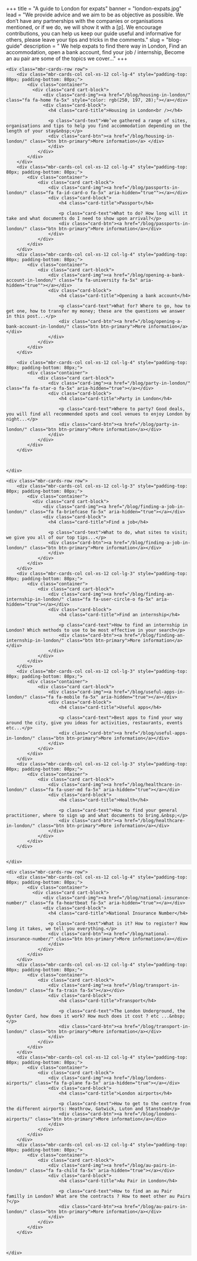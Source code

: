 ﻿+++
title = "A guide to London for expats"
banner = "london-expats.jpg"
lead = "We provide advice and we aim to be as objective as possible. We don’t have any partnerships with the companies or organisations mentioned, or if we do, we will show it with a [p]. We encourage contributions, you can help us keep our guide useful and informative for others, please leave your tips and tricks in the comments."
slug = "blog-guide"
description = " We help expats to find there way in London, Find an accommodation, open a bank account, find your job / internship, Become an au pair are some of the topics we cover..."
+++

<section class="mbr-cards mbr-section mbr-section-nopadding" id="features6-21" style="background-color: rgb(239, 239, 239);">



    <div class="mbr-cards-row row">
        <div class="mbr-cards-col col-xs-12 col-lg-4" style="padding-top: 80px; padding-bottom: 80px;">
            <div class="container">
              <div class="card cart-block">
                  <div class="card-img"><a href="/blog/housing-in-london/" class="fa fa-home fa-5x" style="color: rgb(250, 197, 28);"></a></div>
                  <div class="card-block">
                    <h4 class="card-title">Housing in London<br /></h4>

                    <p class="card-text">We’ve gathered a range of sites, organisations and tips to help you find accommodation depending on the length of your stay&nbsp;</p>
                    <div class="card-btn"><a href="/blog/housing-in-london/" class="btn btn-primary">More information</a> </div>
                    </div>
                </div>
            </div>
        </div>
        <div class="mbr-cards-col col-xs-12 col-lg-4" style="padding-top: 80px; padding-bottom: 80px;">
            <div class="container">
                <div class="card cart-block">
                    <div class="card-img"><a href="/blog/passports-in-london/" class="fa fa-id-card-o fa-5x" aria-hidden="true""></a></div>
                    <div class="card-block">
                        <h4 class="card-title">Passport</h4>

                        <p class="card-text">What to do? How long will it take and what documents do I need to show upon arrival?</p>
                        <div class="card-btn"><a href="/blog/passports-in-london/" class="btn btn-primary">More information</a></div>
                    </div>
                </div>
            </div>
        </div>
        <div class="mbr-cards-col col-xs-12 col-lg-4" style="padding-top: 80px; padding-bottom: 80px;">
            <div class="container">
                <div class="card cart-block">
                    <div class="card-img"><a href="/blog/opening-a-bank-account-in-london/" class="fa fa-university fa-5x" aria-hidden="true""></a></div>
                    <div class="card-block">
                        <h4 class="card-title">Opening a bank account</h4>

                        <p class="card-text">What for? Where to go, how to get one, how to transfer my money; these are the questions we answer in this post...</p>
                        <div class="card-btn"><a href="/blog/opening-a-bank-account-in-london/" class="btn btn-primary">More information</a></div>
                    </div>
                </div>
            </div>
        </div>

        <div class="mbr-cards-col col-xs-12 col-lg-4" style="padding-top: 80px; padding-bottom: 80px;">
            <div class="container">
                <div class="card cart-block">
                    <div class="card-img"><a href="/blog/party-in-london/" class="fa fa-star-o fa-5x" aria-hidden="true"></a></div>
                    <div class="card-block">
                        <h4 class="card-title">Party in London</h4>

                        <p class="card-text">Where to party? Good deals, you will find all recommended spots and cool venues to enjoy London by night...</p>
                        <div class="card-btn"><a href="/blog/party-in-london/" class="btn btn-primary">More information</a></div>
                    </div>
                </div>
            </div>
        </div>



    </div>
</section>

<section class="mbr-cards mbr-section mbr-section-nopadding" id="features6-22" style="background-color: rgb(239, 239, 239);">



    <div class="mbr-cards-row row">
        <div class="mbr-cards-col col-xs-12 col-lg-3" style="padding-top: 80px; padding-bottom: 80px;">
            <div class="container">
              <div class="card cart-block">
                  <div class="card-img"><a href="/blog/finding-a-job-in-london/" class="fa fa-briefcase fa-5x" aria-hidden="true"></a></div>
                  <div class="card-block">
                    <h4 class="card-title">Find a job</h4>

                    <p class="card-text">What to do, what sites to visit; we give you all of our top tips...</p>
                    <div class="card-btn"><a href="/blog/finding-a-job-in-london/" class="btn btn-primary">More information</a></div>
                    </div>
                </div>
            </div>
        </div>
        <div class="mbr-cards-col col-xs-12 col-lg-3" style="padding-top: 80px; padding-bottom: 80px;">
            <div class="container">
                <div class="card cart-block">
                    <div class="card-img"><a href="/blog/finding-an-internship-in-london/" class="fa fa-user-circle-o fa-5x" aria-hidden="true"></a></div>
                    <div class="card-block">
                        <h4 class="card-title">Find an internship</h4>

                        <p class="card-text">How to find an internship in London? Which methods to use to be most effective in your search</p>
                        <div class="card-btn"><a href="/blog/finding-an-internship-in-london/" class="btn btn-primary">More information</a></div>
                    </div>
                </div>
            </div>
        </div>
        <div class="mbr-cards-col col-xs-12 col-lg-3" style="padding-top: 80px; padding-bottom: 80px;">
            <div class="container">
                <div class="card cart-block">
                    <div class="card-img"><a href="/blog/useful-apps-in-london/" class="fa fa-mobile fa-5x" aria-hidden="true"></a></div>
                    <div class="card-block">
                        <h4 class="card-title">Useful apps</h4>

                        <p class="card-text">Best apps to find your way around the city, give you ideas for activities, restaurants, events etc...</p>
                        <div class="card-btn"><a href="/blog/useful-apps-in-london/" class="btn btn-primary">More information</a></div>
                    </div>
                </div>
            </div>
        </div>
        <div class="mbr-cards-col col-xs-12 col-lg-3" style="padding-top: 80px; padding-bottom: 80px;">
            <div class="container">
                <div class="card cart-block">
                    <div class="card-img"><a href="/blog/healthcare-in-london/" class="fa fa-user-md fa-5x" aria-hidden="true"></a></div>
                    <div class="card-block">
                        <h4 class="card-title">Health</h4>

                        <p class="card-text">How to find your general practitioner, where to sign up and what documents to bring.&nbsp;</p>
                        <div class="card-btn"><a href="/blog/healthcare-in-london/" class="btn btn-primary">More information</a></div>
                    </div>
                </div>
            </div>
        </div>


    </div>
</section>

<section class="mbr-cards mbr-section mbr-section-nopadding" id="features6-2n" style="background-color: rgb(239, 239, 239);">



    <div class="mbr-cards-row row">
        <div class="mbr-cards-col col-xs-12 col-lg-4" style="padding-top: 80px; padding-bottom: 80px;">
            <div class="container">
              <div class="card cart-block">
                  <div class="card-img"><a href="/blog/national-insurance-number/" class="fa fa-heartbeat fa-5x" aria-hidden="true"></a></div>
                  <div class="card-block">
                    <h4 class="card-title">National Insurance Number</h4>

                    <p class="card-text">What is it? How to register? How long it takes, we tell you everything.</p>
                    <div class="card-btn"><a href="/blog/national-insurance-number/" class="btn btn-primary">More information</a></div>
                    </div>
                </div>
            </div>
        </div>
        <div class="mbr-cards-col col-xs-12 col-lg-4" style="padding-top: 80px; padding-bottom: 80px;">
            <div class="container">
                <div class="card cart-block">
                    <div class="card-img"><a href="/blog/transport-in-london/" class="fa fa-train fa-5x"></a></div>
                    <div class="card-block">
                        <h4 class="card-title">Transport</h4>

                        <p class="card-text">The London Underground, the Oyster Card, how does it work? How much does it cost ? etc ...&nbsp;</p>
                        <div class="card-btn"><a href="/blog/transport-in-london/" class="btn btn-primary">More information</a></div>
                    </div>
                </div>
            </div>
        </div>
        <div class="mbr-cards-col col-xs-12 col-lg-4" style="padding-top: 80px; padding-bottom: 80px;">
            <div class="container">
                <div class="card cart-block">
                    <div class="card-img"><a href="/blog/londons-airports/" class="fa fa-plane fa-5x" aria-hidden="true"></a></div>
                    <div class="card-block">
                        <h4 class="card-title">London airports</h4>

                        <p class="card-text">How to get to the centre from the different airports: Heathrow, Gatwick, Luton and Stanstead</p>
                        <div class="card-btn"><a href="/blog/londons-airports/" class="btn btn-primary">More information</a></div>
                    </div>
                </div>
            </div>
        </div>
        <div class="mbr-cards-col col-xs-12 col-lg-4" style="padding-top: 80px; padding-bottom: 80px;">
            <div class="container">
                <div class="card cart-block">
                    <div class="card-img"><a href="/blog/au-pairs-in-london/" class="fa fa-child fa-5x" aria-hidden="true"></a></div>
                    <div class="card-block">
                        <h4 class="card-title">Au Pair in London</h4>

                        <p class="card-text">How to find an au Pair familly in London? What are the contracts ? How to meet other au Pairs ?</p>
                        <div class="card-btn"><a href="/blog/au-pairs-in-london/" class="btn btn-primary">More information</a></div>
                    </div>
                </div>
            </div>
        </div>



    </div>
</section>
